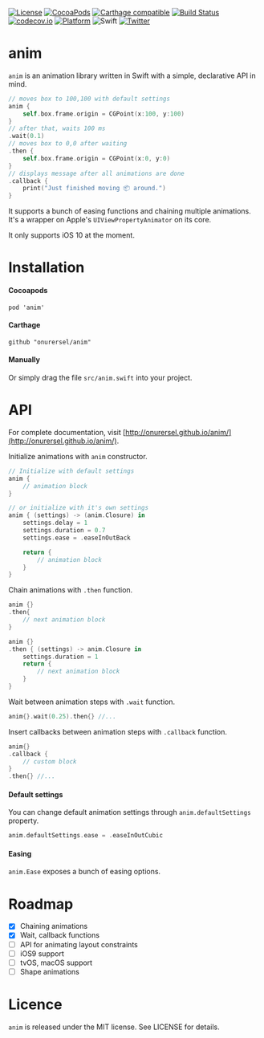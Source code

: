 [![License](https://img.shields.io/badge/license-MIT-green.svg)](https://github.com/ustwo/formvalidator-swift/blob/master/LICENSE.md)
[![CocoaPods](https://img.shields.io/cocoapods/v/anim.svg)](https://cocoapods.org/pods/anim)
[![Carthage compatible](https://img.shields.io/badge/Carthage-compatible-4BC51D.svg?style=flat)](https://github.com/Carthage/Carthage)
[![Build Status](https://travis-ci.org/onurersel/anim.svg?branch=master)](https://travis-ci.org/onurersel/anim)
[![codecov.io](https://codecov.io/github/onurersel/anim/coverage.svg?branch=master)](https://codecov.io/github/onurersel/anim?branch=master)
[![Platform](https://img.shields.io/cocoapods/p/anim.svg)](http://onurersel.github.io/anim/)
![Swift](https://img.shields.io/badge/Swift-3.0-orange.svg)
[![Twitter](https://img.shields.io/badge/twitter-@ethestel-blue.svg?style=flat)](http://twitter.com/ethestel)

# anim

`anim` is an animation library written in Swift with a simple, declarative API in mind.

```swift
// moves box to 100,100 with default settings
anim {
    self.box.frame.origin = CGPoint(x:100, y:100)
}
// after that, waits 100 ms
.wait(0.1)
// moves box to 0,0 after waiting
.then {
    self.box.frame.origin = CGPoint(x:0, y:0)
}
// displays message after all animations are done
.callback {
    print("Just finished moving 📦 around.")
}
```

It supports a bunch of easing functions and chaining multiple animations. It's a wrapper on Apple's `UIViewPropertyAnimator` on its core.

It only supports iOS 10 at the moment.

# Installation

#### Cocoapods

```
pod 'anim'
```

#### Carthage

```
github "onurersel/anim"
```

#### Manually

Or simply drag the file `src/anim.swift` into your project.

# API

For complete documentation, visit [http://onurersel.github.io/anim/](http://onurersel.github.io/anim/).

Initialize animations with `anim` constructor.

```swift
// Initialize with default settings
anim {
    // animation block
}
```

```swift
// or initialize with it's own settings
anim { (settings) -> (anim.Closure) in
    settings.delay = 1
    settings.duration = 0.7
    settings.ease = .easeInOutBack

    return {
        // animation block
    }
}
```

Chain animations with `.then` function.

```swift
anim {}
.then{
    // next animation block
}
```

```swift
anim {}
.then { (settings) -> anim.Closure in
    settings.duration = 1
    return {
        // next animation block
    }
}
```

Wait between animation steps with `.wait` function.

```swift
anim{}.wait(0.25).then{} //...
```

Insert callbacks between animation steps with `.callback` function.

```swift
anim{}
.callback {
    // custom block
}
.then{} //...
```

#### Default settings

You can change default animation settings through `anim.defaultSettings` property.

```swift
anim.defaultSettings.ease = .easeInOutCubic
```

#### Easing

`anim.Ease` exposes a bunch of easing options.


# Roadmap

- [x] Chaining animations
- [x] Wait, callback functions
- [ ] API for animating layout constraints
- [ ] iOS9 support
- [ ] tvOS, macOS support
- [ ] Shape animations

# Licence

`anim` is released under the MIT license. See LICENSE for details.
